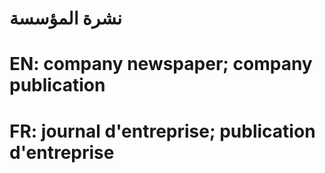 # نشرة المؤسسة

# EN: company newspaper; company publication

# FR: journal d'entreprise; publication d'entreprise
